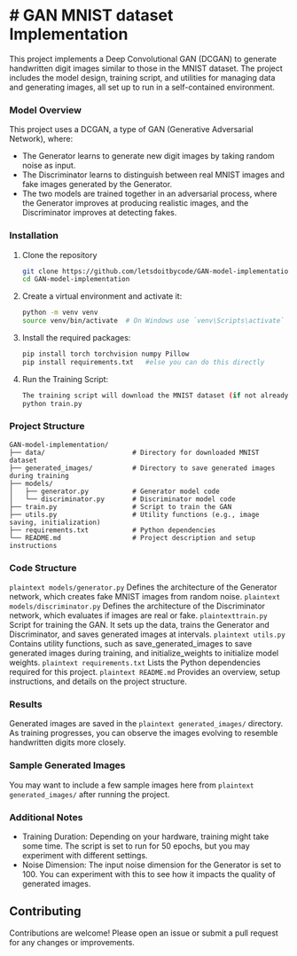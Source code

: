 # # GAN MNIST dataset Implementation

This project implements a Deep Convolutional GAN (DCGAN) to generate handwritten digit images similar to those in the MNIST dataset. The project includes the model design, training script, and utilities for managing data and generating images, all set up to run in a self-contained environment.

### Model Overview
This project uses a DCGAN, a type of GAN (Generative Adversarial Network), where:
- The Generator learns to generate new digit images by taking random noise as input.
- The Discriminator learns to distinguish between real MNIST images and fake images generated by the Generator.
- The two models are trained together in an adversarial process, where the Generator improves at producing realistic images, and the Discriminator improves at detecting fakes.


### Installation
1. Clone the repository
   ```sh
   git clone https://github.com/letsdoitbycode/GAN-model-implementation.git
   cd GAN-model-implementation
   ```

3. Create a virtual environment and activate it:
   ```sh
   python -m venv venv
   source venv/bin/activate  # On Windows use `venv\Scripts\activate`
   ```

3. Install the required packages:
   ```sh
   pip install torch torchvision numpy Pillow
   pip install requirements.txt   #else you can do this directly
   ```

4. Run the Training Script:
   ```sh
   The training script will download the MNIST dataset (if not already present) and begin training the GAN.
   python train.py
   ```

### Project Structure
```plaintext
GAN-model-implementation/
├── data/                      # Directory for downloaded MNIST dataset
├── generated_images/          # Directory to save generated images during training
├── models/
│   ├── generator.py           # Generator model code
│   └── discriminator.py       # Discriminator model code
├── train.py                   # Script to train the GAN
├── utils.py                   # Utility functions (e.g., image saving, initialization)
├── requirements.txt           # Python dependencies
└── README.md                  # Project description and setup instructions

```

### Code Structure
```plaintext models/generator.py``` Defines the architecture of the Generator network, which creates fake MNIST images from random noise.
```plaintext models/discriminator.py``` Defines the architecture of the Discriminator network, which evaluates if images are real or fake.
 ```plaintexttrain.py``` Script for training the GAN. It sets up the data, trains the Generator and Discriminator, and saves generated images at intervals.
```plaintext utils.py``` Contains utility functions, such as save_generated_images to save generated images during training, and initialize_weights to initialize model weights.
```plaintext requirements.txt``` Lists the Python dependencies required for this project.
```plaintext README.md``` Provides an overview, setup instructions, and details on the project structure.

### Results
Generated images are saved in the ```plaintext generated_images/``` directory. As training progresses, you can observe the images evolving to resemble handwritten digits more closely.

### Sample Generated Images
You may want to include a few sample images here from ```plaintext generated_images/``` after running the project.

### Additional Notes
- Training Duration: Depending on your hardware, training might take some time. The script is set to run for 50 epochs, but you may experiment with different settings.
- Noise Dimension: The input noise dimension for the Generator is set to 100. You can experiment with this to see how it impacts the quality of generated images.


## Contributing
Contributions are welcome! Please open an issue or submit a pull request for any changes or improvements.

